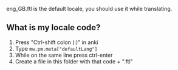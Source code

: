 eng_GB.ftl is the default locale, you should use it while translating.

## What is my locale code?

1. Press "Ctrl-shift colon (:)" in anki
2. Type `mw.pm.meta["defaultLang"]`
3. While on the same line press ctrl-enter
4. Create a file in this folder with that code + ".ftl"